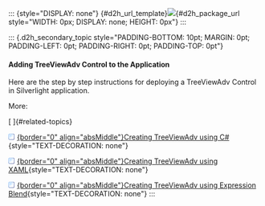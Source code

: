::: {style="DISPLAY: none"}
[](ms-xhelp:///?Id=d2h_url_template){#d2h_url_template}![](!package_url!){#d2h_package_url style="WIDTH: 0px; DISPLAY: none; HEIGHT: 0px"}
:::

::: {.d2h_secondary_topic style="PADDING-BOTTOM: 10pt; MARGIN: 0pt; PADDING-LEFT: 0pt; PADDING-RIGHT: 0pt; PADDING-TOP: 0pt"}
#### Adding TreeViewAdv Control to the Application

Here are the step by step instructions for deploying a TreeViewAdv Control in Silverlight application.

More:

[ ]{#related-topics}

[![](../button.gif){border="0" align="absMiddle"}Creating TreeViewAdv using C#](ms-xhelp:///?Id=43c0b467-be31-4acd-b038-16cee6634c2d){style="TEXT-DECORATION: none"}

[![](../button.gif){border="0" align="absMiddle"}Creating TreeViewAdv using XAML](ms-xhelp:///?Id=23f8d2ef-13a8-45c3-a87e-8120bf1fc8f1){style="TEXT-DECORATION: none"}

[![](../button.gif){border="0" align="absMiddle"}Creating TreeViewAdv using Expression Blend](ms-xhelp:///?Id=882ee1b0-e726-45b2-a079-c700ce62fa81){style="TEXT-DECORATION: none"}
:::
